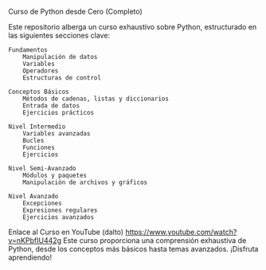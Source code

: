 Curso de Python desde Cero (Completo)

Este repositorio alberga un curso exhaustivo sobre Python, estructurado en las siguientes secciones clave:

    Fundamentos
        Manipulación de datos
        Variables
        Operadores
        Estructuras de control

    Conceptos Básicos
        Métodos de cadenas, listas y diccionarios
        Entrada de datos
        Ejercicios prácticos

    Nivel Intermedio
        Variables avanzadas
        Bucles
        Funciones
        Ejercicios

    Nivel Semi-Avanzado
        Módulos y paquetes
        Manipulación de archivos y gráficos

    Nivel Avanzado
        Excepciones
        Expresiones regulares
        Ejercicios avanzados

Enlace al Curso en YouTube (dalto)
https://www.youtube.com/watch?v=nKPbfIU442g
Este curso proporciona una comprensión exhaustiva de Python, desde los conceptos más básicos hasta temas avanzados. ¡Disfruta aprendiendo!
